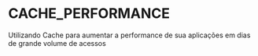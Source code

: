 # CACHE_PERFORMANCE
Utilizando Cache para aumentar a performance de sua aplicações em dias de grande volume de acessos
